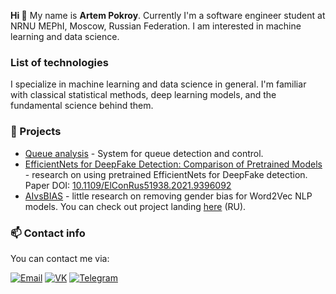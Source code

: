 **Hi 👋** My name is **Artem Pokroy**. Currently I'm a software engineer student at NRNU MEPhI, Moscow, Russian Federation. I am interested in machine learning and data science.

### List of technologies

I specialize in machine learning and data science in general. I'm familiar with classical statistical methods, deep learning models, and the fundamental science behind them.

### :rocket: Projects

* [Queue analysis](https://github.com/mmkuznecov/queue_analysis) - System for queue detection and control.
* [EfficientNets for DeepFake Detection: Comparison of Pretrained Models](https://github.com/TLMOS/efficientnets-for-deepfake-detection) - research on using pretrained EfficientNets for DeepFake detection. Paper DOI: [10.1109/ElConRus51938.2021.9396092](https://ieeexplore.ieee.org/document/9396092)
* [AIvsBIAS](https://github.com/mmkuznecov/AIvsBIAS) - little research on removing gender bias for Word2Vec NLP models. You can check out project landing [here](https://aivsbias.feather.cloudns.cl/) (RU).

### :mailbox: Contact info

You can contact me via:

[![Email](https://img.shields.io/badge/-Email-de4343?logoColor=white&link=mailto:pokroy-tema@yandex.ru)](mailto:pokroy-tema@yandex.ru)
[![VK](https://img.shields.io/badge/-VK-4680C2?logo=vk&logoColor=white&link=https://vk.com/mmkuznecov)](https://vk.com/pokroy)
[![Telegram](https://img.shields.io/badge/-Telegram-blue?logo=telegram&link=https://t.me/pokroy)](https://t.me/pokroy)
